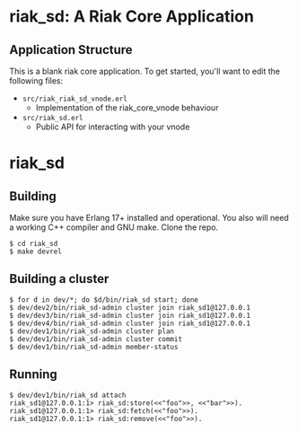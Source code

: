 riak_sd: A Riak Core Application
======================================

Application Structure
---------------------

This is a blank riak core application. To get started, you'll want to edit the
following files:

* `src/riak_riak_sd_vnode.erl`
  * Implementation of the riak_core_vnode behaviour
* `src/riak_sd.erl`
  * Public API for interacting with your vnode
# riak_sd

Building
--------
Make sure you have Erlang 17+ installed and operational. You also will need a working C++ compiler and GNU make.  Clone the repo.

    $ cd riak_sd
    $ make devrel
  
Building a cluster
------------------

    $ for d in dev/*; do $d/bin/riak_sd start; done
    $ dev/dev2/bin/riak_sd-admin cluster join riak_sd1@127.0.0.1
    $ dev/dev3/bin/riak_sd-admin cluster join riak_sd1@127.0.0.1
    $ dev/dev4/bin/riak_sd-admin cluster join riak_sd1@127.0.0.1
    $ dev/dev1/bin/riak_sd-admin cluster plan
    $ dev/dev1/bin/riak_sd-admin cluster commit
    $ dev/dev1/bin/riak_sd-admin member-status

Running
-------

    $ dev/dev1/bin/riak_sd attach
    riak_sd1@127.0.0.1:1> riak_sd:store(<<"foo">>, <<"bar">>).
    riak_sd1@127.0.0.1:1> riak_sd:fetch(<<"foo">>).
    riak_sd1@127.0.0.1:1> riak_sd:remove(<<"foo">>).
